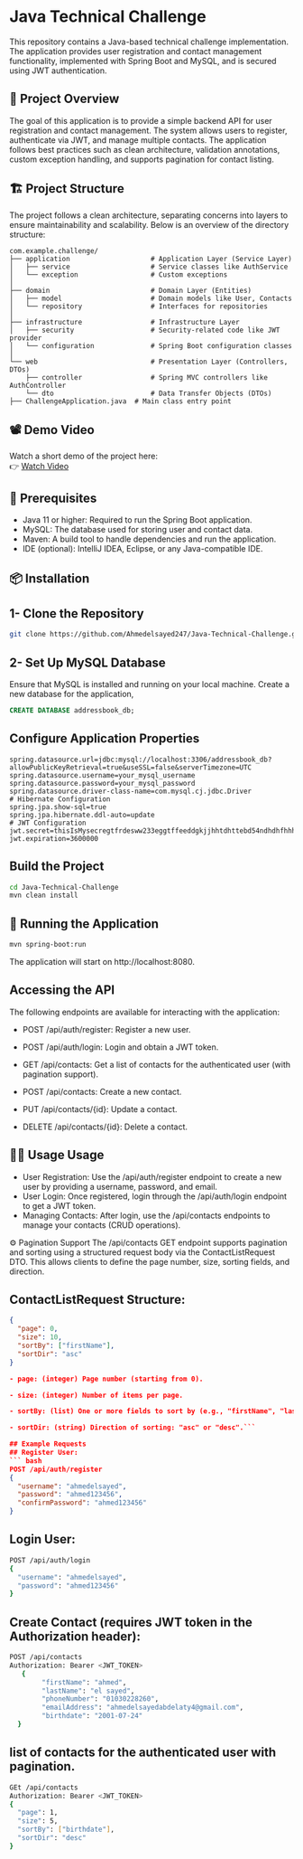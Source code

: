 # Java Technical Challenge

This repository contains a Java-based technical challenge implementation. The application provides user registration and contact management functionality, implemented with Spring Boot and MySQL, and is secured using JWT authentication.

## 📄 Project Overview

The goal of this application is to provide a simple backend API for user registration and contact management. The system allows users to register, authenticate via JWT, and manage multiple contacts. The application follows best practices such as clean architecture, validation annotations, custom exception handling, and supports pagination for contact listing.


## 🏗️ Project Structure
The project follows a clean architecture, separating concerns into layers to ensure maintainability and scalability. Below is an overview of the directory structure:
```plaintext
com.example.challenge/
├── application                    # Application Layer (Service Layer)
│   ├── service                    # Service classes like AuthService
│   └── exception                  # Custom exceptions
│
├── domain                         # Domain Layer (Entities)
│   ├── model                      # Domain models like User, Contacts
│   └── repository                 # Interfaces for repositories
│
├── infrastructure                 # Infrastructure Layer
│   ├── security                   # Security-related code like JWT provider
│   └── configuration              # Spring Boot configuration classes
│
└── web                            # Presentation Layer (Controllers, DTOs)
    ├── controller                 # Spring MVC controllers like AuthController
    └── dto                        # Data Transfer Objects (DTOs)
├── ChallengeApplication.java  # Main class entry point

```
## 📽️ Demo Video
Watch a short demo of the project here:  
👉 [Watch Video](https://drive.google.com/file/d/1l6LL7_1s3xlN8UxyQtMj4mwjbVxefAEV/view?usp=sharing)

## 📄 Prerequisites
- Java 11 or higher: Required to run the Spring Boot application.
- MySQL: The database used for storing user and contact data.
- Maven: A build tool to handle dependencies and run the application.
- IDE (optional): IntelliJ IDEA, Eclipse, or any Java-compatible IDE.

## 📦 Installation
## 1- Clone the Repository
```bash
git clone https://github.com/Ahmedelsayed247/Java-Technical-Challenge.git
```
## 2- Set Up MySQL Database
Ensure that MySQL is installed and running on your local machine. Create a new database for the application, 
```sql
CREATE DATABASE addressbook_db;
```

## Configure Application Properties
```propeties
spring.datasource.url=jdbc:mysql://localhost:3306/addressbook_db?allowPublicKeyRetrieval=true&useSSL=false&serverTimezone=UTC
spring.datasource.username=your_mysql_username
spring.datasource.password=your_mysql_password
spring.datasource.driver-class-name=com.mysql.cj.jdbc.Driver
# Hibernate Configuration
spring.jpa.show-sql=true
spring.jpa.hibernate.ddl-auto=update
# JWT Configuration
jwt.secret=thisIsMysecregtfrdesww233eggtffeeddgkjjhhtdhttebd54ndhdhfhhhshs8877465sbbdd
jwt.expiration=3600000 

```
## Build the Project
```bash
cd Java-Technical-Challenge
mvn clean install
```
## 🚀 Running the Application
```bash
mvn spring-boot:run
```
The application will start on http://localhost:8080.

## Accessing the API
The following endpoints are available for interacting with the application:
- POST /api/auth/register: Register a new user.

- POST /api/auth/login: Login and obtain a JWT token.

- GET /api/contacts: Get a list of contacts for the authenticated user (with pagination support).

- POST /api/contacts: Create a new contact.

- PUT /api/contacts/{id}: Update a contact.

- DELETE /api/contacts/{id}: Delete a contact.


## 🧑‍💻 Usage Usage
- User Registration: Use the /api/auth/register endpoint to create a new user by providing a username, password, and email.
- User Login: Once registered, login through the /api/auth/login endpoint to get a JWT token.
- Managing Contacts: After login, use the /api/contacts endpoints to manage your contacts (CRUD operations).

⚙️ Pagination Support
The /api/contacts GET endpoint supports pagination and sorting using a structured request body via the ContactListRequest DTO. This allows clients to define the page number, size, sorting fields, and direction.
## ContactListRequest Structure:
```json
{
  "page": 0,
  "size": 10,
  "sortBy": ["firstName"],
  "sortDir": "asc"
}

- page: (integer) Page number (starting from 0).

- size: (integer) Number of items per page.

- sortBy: (list) One or more fields to sort by (e.g., "firstName", "lastName").

- sortDir: (string) Direction of sorting: "asc" or "desc".```

## Example Requests
## Register User:
``` bash 
POST /api/auth/register
{
  "username": "ahmedelsayed",
  "password": "ahmed123456",
  "confirmPassword": "ahmed123456"
}
```
## Login User:
``` bash 
POST /api/auth/login
{
  "username": "ahmedelsayed",
  "password": "ahmed123456"
}
```

## Create Contact (requires JWT token in the Authorization header):
``` bash 
POST /api/contacts
Authorization: Bearer <JWT_TOKEN>
   {
        "firstName": "ahmed",
        "lastName": "el sayed",
        "phoneNumber": "01030228260",
        "emailAddress": "ahmedelsayedabdelaty4@gmail.com",
        "birthdate": "2001-07-24"
  }
```
## list of contacts for the authenticated user with pagination. 
``` bash 
GEt /api/contacts
Authorization: Bearer <JWT_TOKEN>
{
  "page": 1,
  "size": 5,
  "sortBy": ["birthdate"],
  "sortDir": "desc"
}
```




